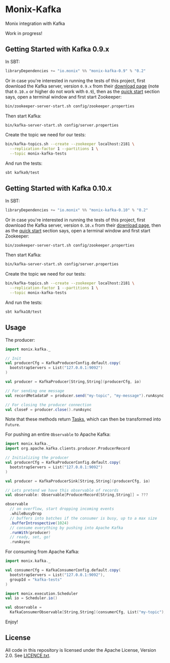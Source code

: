 # Monix-Kafka

Monix integration with Kafka

Work in progress!

## Getting Started with Kafka 0.9.x

In SBT:

```scala
libraryDependencies += "io.monix" %% "monix-kafka-0.9" % "0.2"
```

Or in case you're interested in running the tests of this project,
first download the Kafka server, version `0.9.x` from their 
[download page](https://kafka.apache.org/downloads.html) (note that
`0.10.x` or higher do not work with `0.9`), then as the
[quick start](https://kafka.apache.org/090/documentation.html#quickstart)
section says, open a terminal window and first start Zookeeper:

```bash
bin/zookeeper-server-start.sh config/zookeeper.properties
```

Then start Kafka:

```bash
bin/kafka-server-start.sh config/server.properties
```

Create the topic we need for our tests:

```bash
bin/kafka-topics.sh --create --zookeeper localhost:2181 \
  --replication-factor 1 --partitions 1 \
  --topic monix-kafka-tests
```

And run the tests:

```bash
sbt kafka9/test
```

## Getting Started with Kafka 0.10.x

In SBT:

```scala
libraryDependencies += "io.monix" %% "monix-kafka-0.10" % "0.2"
```

Or in case you're interested in running the tests of this project,
first download the Kafka server, version `0.10.x` from their 
[download page](https://kafka.apache.org/downloads.html), then as the
[quick start](https://kafka.apache.org/documentation.html#quickstart)
section says, open a terminal window and first start Zookeeper:

```bash
bin/zookeeper-server-start.sh config/zookeeper.properties
```

Then start Kafka:

```bash
bin/kafka-server-start.sh config/server.properties
```

Create the topic we need for our tests:

```bash
bin/kafka-topics.sh --create --zookeeper localhost:2181 \
  --replication-factor 1 --partitions 1 \
  --topic monix-kafka-tests
```

And run the tests:

```bash
sbt kafka10/test
```

## Usage

The producer:

```scala
import monix.kafka._

// Init
val producerCfg = KafkaProducerConfig.default.copy(
  bootstrapServers = List("127.0.0.1:9092")
)

val producer = KafkaProducer[String,String](producerCfg, io)

// For sending one message
val recordMetadataF = producer.send("my-topic", "my-message").runAsync

// For closing the producer connection
val closeF = producer.close().runAsync
```

Note that these methods return [Tasks](https://monix.io/docs/2x/eval/task.html),
which can then be transformed into `Future`.

For pushing an entire `Observable` to Apache Kafka:

```scala
import monix.kafka._
import org.apache.kafka.clients.producer.ProducerRecord

// Initializing the producer
val producerCfg = KafkaProducerConfig.default.copy(
  bootstrapServers = List("127.0.0.1:9092")
)

val producer = KafkaProducerSink[String,String](producerCfg, io)

// Lets pretend we have this observable of records
val observable: Observable[ProducerRecord[String,String]] = ???

observable
  // on overflow, start dropping incoming events
  .whileBusyDrop
  // buffers into batches if the consumer is busy, up to a max size
  .bufferIntrospective(1024)
  // consume everything by pushing into Apache Kafka
  .runWith(producer)
  // ready, set, go!
  .runAsync
```

For consuming from Apache Kafka:

```scala
import monix.kafka._

val consumerCfg = KafkaConsumerConfig.default.copy( 
  bootstrapServers = List("127.0.0.1:9092"),
  groupId = "kafka-tests"
)

import monix.execution.Scheduler
val io = Scheduler.io()

val observable = 
  KafkaConsumerObservable[String,String](consumerCfg, List("my-topic"), io)
```

Enjoy! 

## License

All code in this repository is licensed under the Apache License,
Version 2.0.  See [LICENCE.txt](./LICENSE.txt).
